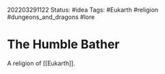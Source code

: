 202203291122
Status: #idea
Tags: #Eukarth #religion #dungeons_and_dragons #lore 

# The Humble Bather
A religion of [[Eukarth]].

